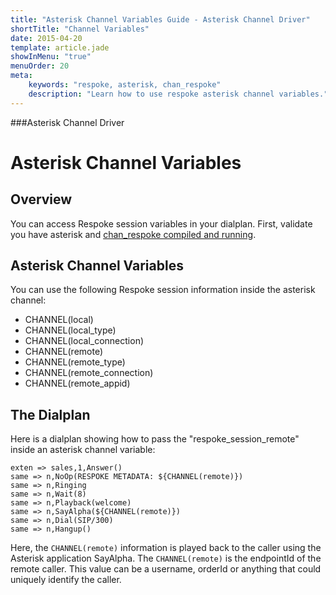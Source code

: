 ```yaml
---
title: "Asterisk Channel Variables Guide - Asterisk Channel Driver"
shortTitle: "Channel Variables"
date: 2015-04-20
template: article.jade
showInMenu: "true"
menuOrder: 20
meta:
    keywords: "respoke, asterisk, chan_respoke"
    description: "Learn how to use respoke asterisk channel variables."
---
```


###Asterisk Channel Driver
# Asterisk Channel Variables 

## Overview

You can access Respoke session variables in your dialplan. First, validate you have asterisk and [chan_respoke compiled and running](/client/asterisk/getting-started.html).

## Asterisk Channel Variables

You can use the following Respoke session information inside the asterisk channel:

- CHANNEL(local)
- CHANNEL(local_type)
- CHANNEL(local_connection)
- CHANNEL(remote)
- CHANNEL(remote_type)
- CHANNEL(remote_connection)
- CHANNEL(remote_appid)

## The Dialplan

Here is a dialplan showing how to pass the "respoke_session_remote" inside an asterisk channel variable:

    exten => sales,1,Answer()
    same => n,NoOp(RESPOKE METADATA: ${CHANNEL(remote)})
    same => n,Ringing
    same => n,Wait(8)
    same => n,Playback(welcome)
    same => n,SayAlpha(${CHANNEL(remote)})
    same => n,Dial(SIP/300)
    same => n,Hangup()
    
Here, the `CHANNEL(remote)` information is played back to the caller using the Asterisk application SayAlpha. The `CHANNEL(remote)` is the endpointId of the remote caller. This value can be a username, orderId or anything that could uniquely identify the caller.